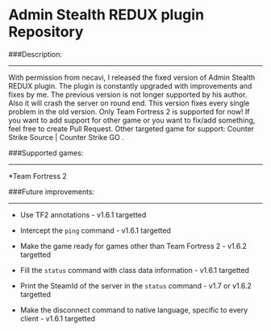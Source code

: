 Admin Stealth REDUX plugin Repository
=============

###Description:
***
With permission from necavi, I released the fixed version of Admin Stealth REDUX plugin.
The plugin is constantly upgraded with improvements and fixes by me. The previous version
is not longer supported by his author. Also it will crash the server on round end. This version
fixes every single problem in the old version. Only Team Fortress 2 is supported for now!
If you want to add support for other game or you want to fix/add something, feel free to create
Pull Request. Other targeted game for support: Counter Strike Source | Counter Strike GO .

###Supported games:
***
*Team Fortress 2

###Future improvements:
***
* Use TF2 annotations - v1.6.1 targetted

* Intercept the `ping` command - v1.6.1 targetted

* Make the game ready for games other than Team Fortress 2 - v1.6.2 targetted

* Fill the `status` command with class data information - v1.6.1 targetted

* Print the SteamId of the server in the `status` command - v1.7 or v1.6.2 targetted

* Make the disconnect command to native language, specific to every client - v1.6.1 targetted
